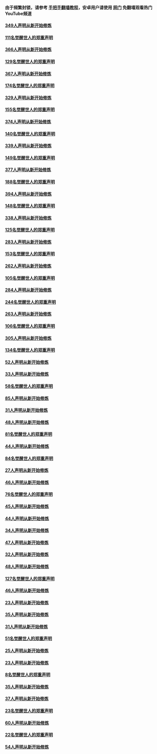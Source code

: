 #### 由于频繁封锁，请参考 [手把手翻墙教程](https://github.com/gfw-breaker/guides/wiki/)，安卓用户请使用 [网门](https://github.com/gfw-breaker/nogfw/blob/master/dl.md?t=06190901) 免翻墙观看热门YouTube频道 

#### [349人声明从新开始修炼](../pages/91/426969.md?t=06190901) 

#### [111名觉醒世人的郑重声明](../pages/91/426968.md?t=06190901) 

#### [366人声明从新开始修炼](../pages/91/426737.md?t=06190901) 

#### [129名觉醒世人的郑重声明](../pages/91/426736.md?t=06190901) 

#### [367人声明从新开始修炼](../pages/91/426421.md?t=06190901) 

#### [174名觉醒世人的郑重声明](../pages/91/426420.md?t=06190901) 

#### [329人声明从新开始修炼](../pages/91/426139.md?t=06190901) 

#### [155名觉醒世人的郑重声明](../pages/91/426138.md?t=06190901) 

#### [374人声明从新开始修炼](../pages/91/425811.md?t=06190901) 

#### [140名觉醒世人的郑重声明](../pages/91/425810.md?t=06190901) 

#### [339人声明从新开始修炼](../pages/91/425690.md?t=06190901) 

#### [149名觉醒世人的郑重声明](../pages/91/425689.md?t=06190901) 

#### [377人声明从新开始修炼](../pages/91/424867.md?t=06190901) 

#### [188名觉醒世人的郑重声明](../pages/91/424866.md?t=06190901) 

#### [394人声明从新开始修炼](../pages/91/423914.md?t=06190901) 

#### [148名觉醒世人的郑重声明](../pages/91/423913.md?t=06190901) 

#### [338人声明从新开始修炼](../pages/91/423540.md?t=06190901) 

#### [125名觉醒世人的郑重声明](../pages/91/423539.md?t=06190901) 

#### [283人声明从新开始修炼](../pages/91/423296.md?t=06190901) 

#### [153名觉醒世人的郑重声明](../pages/91/423295.md?t=06190901) 

#### [262人声明从新开始修炼](../pages/91/423004.md?t=06190901) 

#### [105名觉醒世人的郑重声明](../pages/91/423003.md?t=06190901) 

#### [284人声明从新开始修炼](../pages/91/422707.md?t=06190901) 

#### [244名觉醒世人的郑重声明](../pages/91/422706.md?t=06190901) 

#### [263人声明从新开始修炼](../pages/91/422553.md?t=06190901) 

#### [106名觉醒世人的郑重声明](../pages/91/422552.md?t=06190901) 

#### [305人声明从新开始修炼](../pages/91/422153.md?t=06190901) 

#### [134名觉醒世人的郑重声明](../pages/91/422152.md?t=06190901) 

#### [52人声明从新开始修炼](../pages/91/421846.md?t=06190901) 

#### [33人声明从新开始修炼](../pages/91/421804.md?t=06190901) 

#### [58名觉醒世人的郑重声明](../pages/91/421845.md?t=06190901) 

#### [85人声明从新开始修炼](../pages/91/421769.md?t=06190901) 

#### [31人声明从新开始修炼](../pages/91/421763.md?t=06190901) 

#### [48人声明从新开始修炼](../pages/91/421605.md?t=06190901) 

#### [81名觉醒世人的郑重声明](../pages/91/421656.md?t=06190901) 

#### [44人声明从新开始修炼](../pages/91/421544.md?t=06190901) 

#### [84名觉醒世人的郑重声明](../pages/91/421543.md?t=06190901) 

#### [27人声明从新开始修炼](../pages/91/421465.md?t=06190901) 

#### [46人声明从新开始修炼](../pages/91/421454.md?t=06190901) 

#### [76名觉醒世人的郑重声明](../pages/91/421453.md?t=06190901) 

#### [45人声明从新开始修炼](../pages/91/421452.md?t=06190901) 

#### [44人声明从新开始修炼](../pages/91/421422.md?t=06190901) 

#### [34人声明从新开始修炼](../pages/91/421322.md?t=06190901) 

#### [47人声明从新开始修炼](../pages/91/421264.md?t=06190901) 

#### [32人声明从新开始修炼](../pages/91/421225.md?t=06190901) 

#### [48人声明从新开始修炼](../pages/91/421202.md?t=06190901) 

#### [127名觉醒世人的郑重声明](../pages/91/421224.md?t=06190901) 

#### [46人声明从新开始修炼](../pages/91/421203.md?t=06190901) 

#### [23人声明从新开始修炼](../pages/91/421138.md?t=06190901) 

#### [35人声明从新开始修炼](../pages/91/421122.md?t=06190901) 

#### [31人声明从新开始修炼](../pages/91/421081.md?t=06190901) 

#### [51名觉醒世人的郑重声明](../pages/91/421080.md?t=06190901) 

#### [25人声明从新开始修炼](../pages/91/421020.md?t=06190901) 

#### [23人声明从新开始修炼](../pages/91/420884.md?t=06190901) 

#### [8名觉醒世人的郑重声明](../pages/91/420883.md?t=06190901) 

#### [35人声明从新开始修炼](../pages/91/420809.md?t=06190901) 

#### [37人声明从新开始修炼](../pages/91/420766.md?t=06190901) 

#### [23名觉醒世人的郑重声明](../pages/91/420765.md?t=06190901) 

#### [60人声明从新开始修炼](../pages/91/420727.md?t=06190901) 

#### [22名觉醒世人的郑重声明](../pages/91/420726.md?t=06190901) 

#### [54人声明从新开始修炼](../pages/91/420529.md?t=06190901) 

